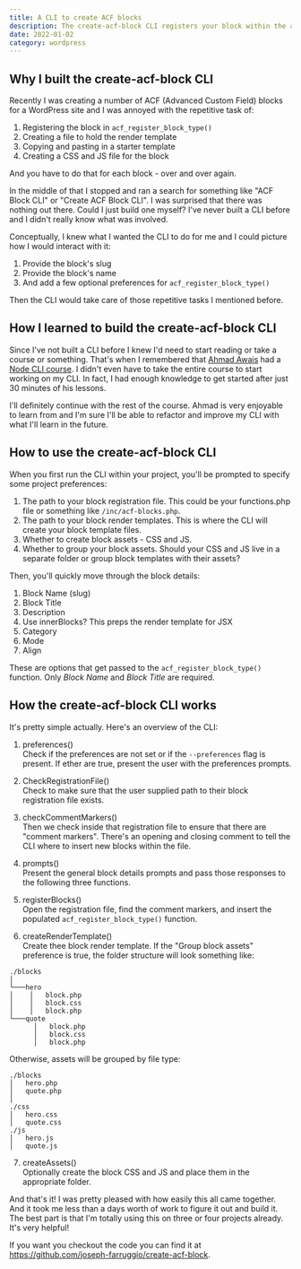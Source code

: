 ```yaml
---
title: A CLI to create ACF blocks
description: The create-acf-block CLI registers your block within the acf_register_block_type() function, scaffolds a block render template, and optionally preps CSS and JS.
date: 2022-01-02
category: wordpress
---
```


## Why I built the create-acf-block CLI

Recently I was creating a number of ACF (Advanced Custom Field) blocks for a WordPress site and I was annoyed with the repetitive task of:

1. Registering the block in `acf_register_block_type()`
1. Creating a file to hold the render template
1. Copying and pasting in a starter template
1. Creating a CSS and JS file for the block

And you have to do that for each block - over and over again.

In the middle of that I stopped and ran a search for something like "ACF Block CLI" or "Create ACF Block CLI". I was surprised that there was nothing out there. Could I just build one myself? I've never built a CLI before and I didn't really know what was involved.

Conceptually, I knew what I wanted the CLI to do for me and I could picture how I would interact with it:

1. Provide the block's slug
1. Provide the block's name
1. And add a few optional preferences for `acf_register_block_type()`

Then the CLI would take care of those repetitive tasks I mentioned before.

## How I learned to build the create-acf-block CLI

Since I've not built a CLI before I knew I'd need to start reading or take a course or something. That's when I remembered that [Ahmad Awais](https://twitter.com/MrAhmadAwais) had a [Node CLI course](https://nodecli.com/). I didn't even have to take the entire course to start working on my CLI. In fact, I had enough knowledge to get started after just 30 minutes of his lessons.

I'll definitely continue with the rest of the course. Ahmad is very enjoyable to learn from and I'm sure I'll be able to refactor and improve my CLI with what I'll learn in the future.

## How to use the create-acf-block CLI

When you first run the CLI within your project, you'll be prompted to specify some project preferences:

1. The path to your block registration file. This could be your functions.php file or something like `/inc/acf-blocks.php`.
1. The path to your block render templates. This is where the CLI will create your block template files.
1. Whether to create block assets - CSS and JS.
1. Whether to group your block assets. Should your CSS and JS live in a separate folder or group block templates with their assets?

Then, you'll quickly move through the block details:

1. Block Name (slug)
1. Block Title
1. Description
1. Use innerBlocks? This preps the render template for JSX
1. Category
1. Mode
1. Align

These are options that get passed to the `acf_register_block_type()` function. Only _Block Name_ and _Block Title_ are required.

## How the create-acf-block CLI works

It's pretty simple actually. Here's an overview of the CLI:

1. preferences()  
   Check if the preferences are not set or if the `--preferences` flag is present. If ether are true, present the user with the preferences prompts.

2. CheckRegistrationFile()  
   Check to make sure that the user supplied path to their block registration file exists.

3. checkCommentMarkers()  
   Then we check inside that registration file to ensure that there are "comment markers". There's an opening and closing comment to tell the CLI where to insert new blocks within the file.

4. prompts()  
   Present the general block details prompts and pass those responses to the following three functions.

5. registerBlocks()  
   Open the registration file, find the comment markers, and insert the populated `acf_register_block_type()` function.

6. createRenderTemplate()  
   Create thee block render template. If the "Group block assets" preference is true, the folder structure will look something like:

```
./blocks
│
└───hero
│    │   block.php
│    │   block.css
│    │   block.php
└───quote
      │   block.php
      │   block.css
      │   block.php
```

Otherwise, assets will be grouped by file type:

```
./blocks
│   hero.php
│   quote.php
│
./css
│   hero.css
│   quote.css
./js
│   hero.js
│   quote.js
```

7. createAssets()  
   Optionally create the block CSS and JS and place them in the appropriate folder.

And that's it! I was pretty pleased with how easily this all came together. And it took me less than a days worth of work to figure it out and build it. The best part is that I'm totally using this on three or four projects already. It's very helpful!

If you want you checkout the code you can find it at https://github.com/joseph-farruggio/create-acf-block.
